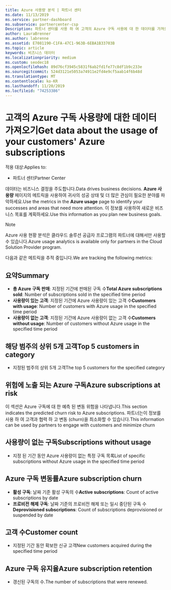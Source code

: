 ```yaml
---
title: Azure 사용량 분석 | 파트너 센터
ms.date: 11/13/2019
ms.service: partner-dashboard
ms.subservice: partnercenter-csp
Description: 파트너 센터를 사용 하 여 고객의 Azure 구독 사용에 대 한 데이터를 가져오는 방법에 대해 알아봅니다.
author: LauraBrenner
ms.author: labrenne
ms.assetid: E7081190-C1FA-47C1-963B-6EBA1B33703B
ms.topic: article
keywords: 비즈니스 데이터
ms.localizationpriority: medium
ms.custom: seodec18
ms.openlocfilehash: 89d76cf3945c5831f6ab2fd1fe77c8df1b9c233e
ms.sourcegitcommit: 524d3121e5053a74911e2fd4e9cf5aab14f6b48d
ms.translationtype: MT
ms.contentlocale: ko-KR
ms.lasthandoff: 11/20/2019
ms.locfileid: "74253386"
---
```

# <a name="get-data-about-the-usage-of-your-customers-azure-subscriptions"></a><span data-ttu-id="3c589-104">고객의 Azure 구독 사용량에 대한 데이터 가져오기</span><span class="sxs-lookup"><span data-stu-id="3c589-104">Get data about the usage of your customers' Azure subscriptions</span></span>

<span data-ttu-id="3c589-105">적용 대상:</span><span class="sxs-lookup"><span data-stu-id="3c589-105">Applies to:</span></span>

- <span data-ttu-id="3c589-106">파트너 센터</span><span class="sxs-lookup"><span data-stu-id="3c589-106">Partner Center</span></span>

<span data-ttu-id="3c589-107">데이터는 비즈니스 결정을 주도합니다.</span><span class="sxs-lookup"><span data-stu-id="3c589-107">Data drives business decisions.</span></span> <span data-ttu-id="3c589-108">**Azure 사용량** 페이지의 메트릭을 사용하여 귀사의 성공 상태 및 더 많은 관심이 필요한 분야를 파악하세요.</span><span class="sxs-lookup"><span data-stu-id="3c589-108">Use the metrics in the **Azure usage** page to identify your successes and areas that need more attention.</span></span> <span data-ttu-id="3c589-109">이 정보를 사용하여 새로운 비즈니스 목표를 계획하세요.</span><span class="sxs-lookup"><span data-stu-id="3c589-109">Use this information as you plan new business goals.</span></span>

> [!NOTE]
> <span data-ttu-id="3c589-110">Azure 사용 현황 분석은 클라우드 솔루션 공급자 프로그램의 파트너에 대해서만 사용할 수 있습니다.</span><span class="sxs-lookup"><span data-stu-id="3c589-110">Azure usage analytics is available only for partners in the Cloud Solution Provider program.</span></span>

<span data-ttu-id="3c589-111">다음과 같은 메트릭을 추적 중입니다.</span><span class="sxs-lookup"><span data-stu-id="3c589-111">We are tracking the following metrics:</span></span>

## <a name="summary"></a><span data-ttu-id="3c589-112">요약</span><span class="sxs-lookup"><span data-stu-id="3c589-112">Summary</span></span>

- <span data-ttu-id="3c589-113">**총 Azure 구독 판매**: 지정된 기간에 판매된 구독 수</span><span class="sxs-lookup"><span data-stu-id="3c589-113">**Total Azure subscriptions sold**: Number of subscriptions sold in the specified time period</span></span>  
- <span data-ttu-id="3c589-114">**사용량이 있는 고객**: 지정된 기간에 Azure 사용량이 있는 고객 수</span><span class="sxs-lookup"><span data-stu-id="3c589-114">**Customers with usage**: Number of customers with Azure usage in the specified time period</span></span>  
- <span data-ttu-id="3c589-115">**사용량이 없는 고객**: 지정된 기간에 Azure 사용량이 없는 고객 수</span><span class="sxs-lookup"><span data-stu-id="3c589-115">**Customers without usage**: Number of customers without Azure usage in the specified time period</span></span>  

## <a name="top-5-customers-in-category"></a><span data-ttu-id="3c589-116">해당 범주의 상위 5개 고객</span><span class="sxs-lookup"><span data-stu-id="3c589-116">Top 5 customers in category</span></span>

- <span data-ttu-id="3c589-117">지정된 범주의 상위 5개 고객</span><span class="sxs-lookup"><span data-stu-id="3c589-117">The top 5 customers for the specified category</span></span>  

## <a name="azure-subscriptions-at-risk"></a><span data-ttu-id="3c589-118">위험에 노출 되는 Azure 구독</span><span class="sxs-lookup"><span data-stu-id="3c589-118">Azure subscriptions at risk</span></span>

<span data-ttu-id="3c589-119">이 섹션은 Azure 구독에 대 한 예측 된 변동 위험을 나타냅니다.</span><span class="sxs-lookup"><span data-stu-id="3c589-119">This section indicates the predicted churn risk to Azure subscriptions.</span></span> <span data-ttu-id="3c589-120">파트너는이 정보를 사용 하 여 고객과 협력 하 고 변동 (churn)을 최소화할 수 있습니다.</span><span class="sxs-lookup"><span data-stu-id="3c589-120">This information can be used by partners to engage with customers and minimize churn</span></span>

## <a name="subscriptions-without-usage"></a><span data-ttu-id="3c589-121">사용량이 없는 구독</span><span class="sxs-lookup"><span data-stu-id="3c589-121">Subscriptions without usage</span></span>

- <span data-ttu-id="3c589-122">지정 된 기간 동안 Azure 사용량이 없는 특정 구독 목록</span><span class="sxs-lookup"><span data-stu-id="3c589-122">List of specific subscriptions without Azure usage in the specified time period</span></span>  

## <a name="azure-subscription-churn"></a><span data-ttu-id="3c589-123">Azure 구독 변동률</span><span class="sxs-lookup"><span data-stu-id="3c589-123">Azure subscription churn</span></span>

- <span data-ttu-id="3c589-124">**활성 구독**: 날짜 기준 활성 구독의 수</span><span class="sxs-lookup"><span data-stu-id="3c589-124">**Active subscriptions**: Count of active subscriptions by date</span></span>  
- <span data-ttu-id="3c589-125">**프로비전 해제 구독**: 날짜 기준의 프로비전 해제 또는 일시 중단된 구독 수</span><span class="sxs-lookup"><span data-stu-id="3c589-125">**Deprovisioned subscriptions**: Count of subscriptions deprovisioned or suspended by date</span></span>  

## <a name="customer-count"></a><span data-ttu-id="3c589-126">고객 수</span><span class="sxs-lookup"><span data-stu-id="3c589-126">Customer count</span></span>

- <span data-ttu-id="3c589-127">지정된 기간 동안 확보한 신규 고객</span><span class="sxs-lookup"><span data-stu-id="3c589-127">New customers acquired during the specified time period</span></span>  

## <a name="azure-subscription-retention"></a><span data-ttu-id="3c589-128">Azure 구독 유지율</span><span class="sxs-lookup"><span data-stu-id="3c589-128">Azure subscription retention</span></span>

- <span data-ttu-id="3c589-129">갱신된 구독의 수.</span><span class="sxs-lookup"><span data-stu-id="3c589-129">The number of subscriptions that were renewed.</span></span>
